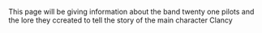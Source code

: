 This page will be giving information about the band twenty one pilots and the lore they ccreated to tell the story of the main character Clancy

